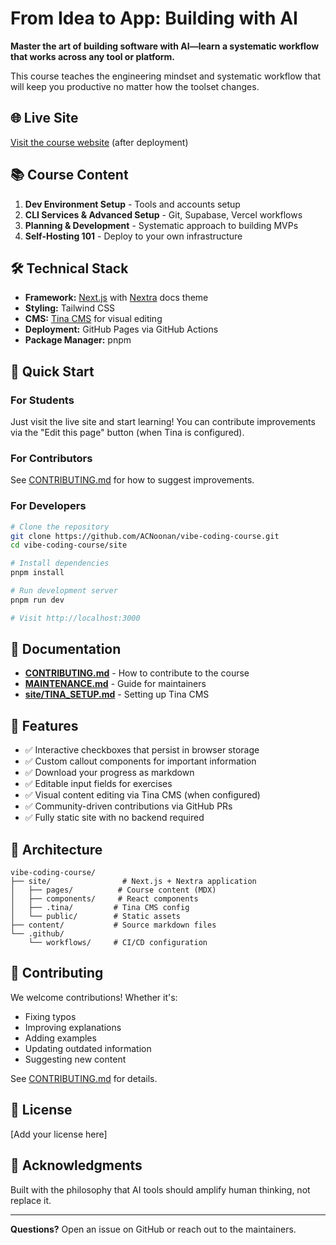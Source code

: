 # From Idea to App: Building with AI

**Master the art of building software with AI—learn a systematic workflow that works across any tool or platform.**

This course teaches the engineering mindset and systematic workflow that will keep you productive no matter how the toolset changes.

## 🌐 Live Site

[Visit the course website](https://ACNoonan.github.io/vibe-coding-course) (after deployment)

## 📚 Course Content

1. **Dev Environment Setup** - Tools and accounts setup
2. **CLI Services & Advanced Setup** - Git, Supabase, Vercel workflows
3. **Planning & Development** - Systematic approach to building MVPs
4. **Self-Hosting 101** - Deploy to your own infrastructure

## 🛠️ Technical Stack

- **Framework:** [Next.js](https://nextjs.org/) with [Nextra](https://nextra.site/) docs theme
- **Styling:** Tailwind CSS
- **CMS:** [Tina CMS](https://tina.io/) for visual editing
- **Deployment:** GitHub Pages via GitHub Actions
- **Package Manager:** pnpm

## 🚀 Quick Start

### For Students

Just visit the live site and start learning! You can contribute improvements via the "Edit this page" button (when Tina is configured).

### For Contributors

See [CONTRIBUTING.md](./CONTRIBUTING.md) for how to suggest improvements.

### For Developers

```bash
# Clone the repository
git clone https://github.com/ACNoonan/vibe-coding-course.git
cd vibe-coding-course/site

# Install dependencies
pnpm install

# Run development server
pnpm run dev

# Visit http://localhost:3000
```

## 📖 Documentation

- **[CONTRIBUTING.md](./CONTRIBUTING.md)** - How to contribute to the course
- **[MAINTENANCE.md](./MAINTENANCE.md)** - Guide for maintainers
- **[site/TINA_SETUP.md](./site/TINA_SETUP.md)** - Setting up Tina CMS

## 🎯 Features

- ✅ Interactive checkboxes that persist in browser storage
- ✅ Custom callout components for important information
- ✅ Download your progress as markdown
- ✅ Editable input fields for exercises
- ✅ Visual content editing via Tina CMS (when configured)
- ✅ Community-driven contributions via GitHub PRs
- ✅ Fully static site with no backend required

## 📝 Architecture

```
vibe-coding-course/
├── site/                # Next.js + Nextra application
│   ├── pages/          # Course content (MDX)
│   ├── components/     # React components
│   ├── .tina/         # Tina CMS config
│   └── public/        # Static assets
├── content/           # Source markdown files
└── .github/
    └── workflows/     # CI/CD configuration
```

## 🤝 Contributing

We welcome contributions! Whether it's:

- Fixing typos
- Improving explanations
- Adding examples
- Updating outdated information
- Suggesting new content

See [CONTRIBUTING.md](./CONTRIBUTING.md) for details.

## 📜 License

[Add your license here]

## 🙏 Acknowledgments

Built with the philosophy that AI tools should amplify human thinking, not replace it.

---

**Questions?** Open an issue on GitHub or reach out to the maintainers.
